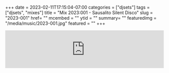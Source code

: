 +++
date = 2023-02-11T17:15:04-07:00
categories = ["djsets"]
tags = ["djsets", "mixes"]
title = "Mix 2023:001 - Sausalito Silent Disco"
slug = "2023-001"
href= ""
mcembed = ""
ytid = ""
summary= ""
featuredimg = "/media/music/2023-001.jpg"
featured = ""
+++

<div class="mix"><div class="embed" >
<iframe width="100%" height="120" src="https://www.mixcloud.com/widget/iframe/?hide_cover=1&feed=%2FSausalitoSilentDisco%2Fsausalito-silent-disco-virtual-2023-02%2F" frameborder="0" ></iframe>
</div></div>

